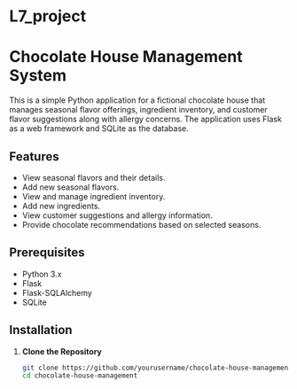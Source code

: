 # L7_project

# Chocolate House Management System

This is a simple Python application for a fictional chocolate house that manages seasonal flavor offerings, ingredient inventory, and customer flavor suggestions along with allergy concerns. The application uses Flask as a web framework and SQLite as the database.

## Features

- View seasonal flavors and their details.
- Add new seasonal flavors.
- View and manage ingredient inventory.
- Add new ingredients.
- View customer suggestions and allergy information.
- Provide chocolate recommendations based on selected seasons.

## Prerequisites

- Python 3.x
- Flask
- Flask-SQLAlchemy
- SQLite

## Installation

1. **Clone the Repository**

   ```bash
   git clone https://github.com/yourusername/chocolate-house-management.git
   cd chocolate-house-management
